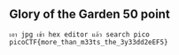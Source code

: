 ## Glory of the Garden 50 point 
```
เอา jpg เข้า hex editor แล้ว search pico
picoCTF{more_than_m33ts_the_3y33dd2eEF5}
```

